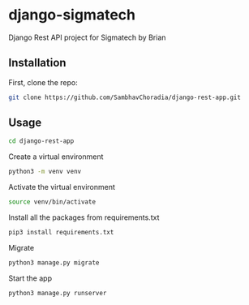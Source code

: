 # django-sigmatech

Django Rest API project for Sigmatech by Brian

## Installation

First, clone the repo:
```bash
git clone https://github.com/SambhavChoradia/django-rest-app.git
```

## Usage

```bash
cd django-rest-app
```

Create a virtual environment

```bash
python3 -m venv venv
```

Activate the virtual environment

```bash
source venv/bin/activate
```
Install all the packages from requirements.txt

```bash
pip3 install requirements.txt
```

Migrate

```bash
python3 manage.py migrate
```

Start the app
```bash
python3 manage.py runserver
```

